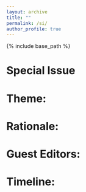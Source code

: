 ```yaml
---
layout: archive
title: ""
permalink: /si/
author_profile: true
---
```

{% include base_path %}

Special Issue
===

Theme:
=

Rationale:
===


Guest Editors:
===

Timeline:
===
